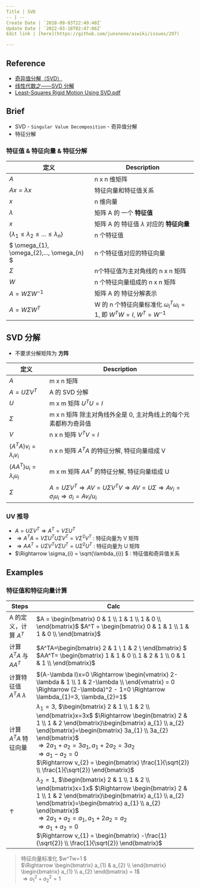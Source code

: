 ```yaml
---
Title | SVD
-- | --
Create Date | `2018-09-03T22:49:40Z`
Update Date | `2022-03-18T02:47:06Z`
Edit link | [here](https://github.com/junxnone/aiwiki/issues/297)

---
```

## Reference
- [奇异值分解（SVD）](https://zhuanlan.zhihu.com/p/29846048)
- [线性代数之——SVD 分解](https://zhuanlan.zhihu.com/p/93474729)
- [Least-Squares Rigid Motion Using SVD.pdf](https://github.com/junxnone/aiwiki/files/8299458/svd_rot.pdf)


## Brief
- SVD - `Singular Value Decomposition` - 奇异值分解
- 特征分解

### 特征值 & 特征向量 & 特征分解

定义 | Description
-- | --
$A$ | n x n 维矩阵
$Ax = \lambda x$ | 特征向量和特征值关系
$x$ | n 维向量
$\lambda$ | 矩阵 A 的 一个 **特征值**
$x$ | 矩阵 A 的 特征值 $\lambda$ 对应的 **特征向量**
$\left\{ \lambda_{1} \leq  \lambda_{2} \leq ... \leq  \lambda_{n} \right\}$ | n 个特征值
$ \omega_{1},   \omega_{2},...,  \omega_{n}  $ | n 个特征值对应的特征向量
$\Sigma$ | n个特征值为主对角线的 n x n 矩阵
$W$ | n 个特征向量组成的 n x n 矩阵
$A = W\Sigma W^{-1}$ | 矩阵 A 的 特征分解表示
$A = W\Sigma W^{T}$ | W 的 n 个特征向量标准化 $\omega_{i}^T\omega_{i}=1$, 即 $W^TW =I$, $W^T=W^{-1}$


## SVD 分解
- 不要求分解矩阵为 **方阵**


定义 | Description
-- | --
$A$ | m x n 矩阵
$A=U\Sigma V^T$ | A 的 SVD 分解
$U$ |  m x m 矩阵 $U^TU=I$
$\Sigma$ | m x n 矩阵 除主对角线外全是 0, 主对角线上的每个元素都称为奇异值
$V$ | n x n 矩阵 $V^TV=I$
$(A^TA)v_{i}=\lambda_{i}v_{i}$ | n x n 矩阵 $A^TA$ 的特征分解, 特征向量组成 V
$(AA^T)u_{i}=\lambda_{i}u_{i}$ | m x m 矩阵 $AA^T$ 的特征分解, 特征向量组成 U
$\Sigma$ | $A=U\Sigma V^T  \Rightarrow  AV=U\Sigma V^TV \Rightarrow  AV=U\Sigma \Rightarrow  Av_{i} = \sigma_{i}u_{i} \Rightarrow  \sigma_{i} = Av_{i}/u_{i}$


### UV 推导

- $A=U\Sigma V^T \Rightarrow A^T=V\Sigma U^T$  
- $\Rightarrow A^TA = V\Sigma U^T U \Sigma V^T = V\Sigma^2V^T$  : 特征向量为 V 矩阵
- $\Rightarrow AA^T= U\Sigma V^T V\Sigma U^T = U\Sigma^2 U^T$  : 特征向量为 U 矩阵  
- $\Rightarrow \sigma_{i} = \sqrt{\lambda_{i}} $  : 特征值和奇异值关系

## Examples

### 特征值和特征向量计算

Steps | Calc
-- | --
A 的定义，计算 $A^T$ |  $A = \begin{bmatrix}  0 & 1 \\  1 & 1 \\  1 & 0 \\ \end{bmatrix}$    $A^T = \begin{bmatrix} 0 & 1 & 1 \\ 1 & 1 & 0 \\ \end{bmatrix}$
计算 $A^TA$ 与 $AA^T$ | $A^TA=\begin{bmatrix} 2 & 1 \\ 1 & 2 \\ \end{bmatrix} $  $AA^T= \begin{bmatrix} 1 & 1 & 0 \\ 1 & 2 & 1 \\ 0 & 1 & 1 \\ \end{bmatrix}$
计算特征值$A^TA$ $\lambda$ | $(A-\lambda I)x=0 \Rightarrow \begin{vmatrix} 2-\lambda & 1 \\ 1 & 2-\lambda \\ \end{vmatrix} = 0 \Rightarrow (2-\lambda)^2 - 1=0 \Rightarrow \lambda_{1}=3, \lambda_{2}=1$ 
计算$A^TA$ 特征向量 |$\lambda_{1}=3$, $\begin{bmatrix}  2 & 1 \\  1 & 2 \\ \end{bmatrix}x=3x$ $\Rightarrow \begin{bmatrix}  2 & 1 \\  1 & 2 \end{bmatrix}\begin{bmatrix} a_{1} \\ a_{2} \end{bmatrix}=\begin{bmatrix} 3a_{1} \\ 3a_{2} \end{bmatrix}$  <br>$\Rightarrow 2a_{1} + a_{2} = 3a_{1}, a_{1} + 2a_{2} = 3a_{2}$ <br>$\Rightarrow a_{1} - a_{2}=0$  <br> $\Rightarrow v_{2} = \begin{bmatrix} \frac{1}{\sqrt{2}} \\ \frac{1}{\sqrt{2}} \end{bmatrix}$
↑ | $\lambda_{2}=1$, $\begin{bmatrix}  2 & 1 \\  1 & 2 \\ \end{bmatrix}x=1x$ $\Rightarrow \begin{bmatrix}  2 & 1 \\  1 & 2 \end{bmatrix}\begin{bmatrix} a_{1} \\ a_{2} \end{bmatrix}=\begin{bmatrix} a_{1} \\ a_{2} \end{bmatrix}$  <br>$\Rightarrow 2a_{1} + a_{2} = a_{1}, a_{1} + 2a_{2} = a_{2}$ <br>$\Rightarrow a_{1} + a_{2}=0$  <br> $\Rightarrow v_{1} = \begin{bmatrix} -\frac{1}{\sqrt{2}} \\ \frac{1}{\sqrt{2}} \end{bmatrix}$ 

> 特征向量标准化
> $w^Tw=1 $    
> $\Rightarrow \begin{bmatrix} a_{1} & a_{2} \\ \end{bmatrix} \begin{bmatrix} a_{1} \\ a_{2} \end{bmatrix} = 1$    
>  $\Rightarrow a_{1}^2 + a_{2}^2 = 1$    


